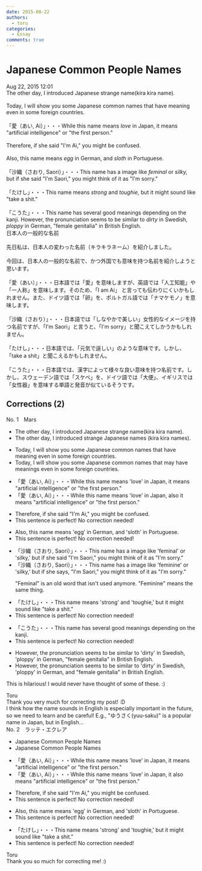 ```yaml
---
date: 2015-08-22
authors:
  - toru
categories:
  - Essay
comments: true
---
```


# Japanese Common People Names
<div class="date">Aug 22, 2015 12:01</div>
<div id="post"><div id="body_show_ori">
The other day, I introduced Japanese strange name(kira kira name).<br/><br/>Today, I will show you some Japanese common names that have meaning even in some foreign countries.<br/><br/>「愛（あい, Ai）」・・・While this name means <em>love</em> in Japan, it means "artificial intelligence" or "the first person." <br/><br/>Therefore, if she said "I'm Ai," you might be confused.<br/><br/>Also, this name means <em>egg</em> in German, and <em>sloth</em> in Portuguese.<br/><br/>「沙織（さおり, Saori）」・・・This name has a image like <em>feminal</em> or <em>silky,</em> but if she said "I'm Saori," you might think of it as "I'm sorry."<br/><br/>「たけし」・・・This name means <em>strong</em> and <em>toughie,</em> but it might sound like "take a shit."<br/><br/>「こうた」・・・This name has several good meanings depending on the kanji. However, the pronunciation seems to be similar to <em>dirty</em> in Swedish, <em>ploppy</em> in German, "female genitalia" in British English.
</div></div>

<!-- more -->

<div id="post_ja"><div id="body_show_mo">
日本人の一般的な名前<br/><br/>先日私は、日本人の変わった名前（キラキラネーム）を紹介しました。<br/><br/>今回は、日本人の一般的な名前で、かつ外国でも意味を持つ名前を紹介しようと思います。<br/><br/>「愛（あい）」・・・日本語では「愛」を意味しますが、英語では「人工知能」や「一人称」を意味します。そのため、「I am Ai」 と言っても伝わりにくいかもしれません。また、ドイツ語では「卵」を、ポルトガル語では「ナマケモノ」を意味します。<br/><br/>「沙織（さおり）」・・・日本語では「しなやかで美しい」女性的なイメージを持つ名前ですが、「I'm Saori」と言うと、「I'm sorry」と聞こえてしかうかもしれません。<br/><br/>「たけし」・・・日本語では、「元気で逞しい」のような意味です。しかし、「take a shit」と聞こえるかもしれません。<br/><br/>「こうた」・・・日本語では、漢字によって様々な良い意味を持つ名前です。しかし、スウェーデン語では「スケベ」を、ドイツ語では「大便」、イギリスでは「女性器」を意味する単語と発音が似ているそうです。
</div></div>

## Corrections (2)
<div id="block"><div class="first_name"> No. 1　<span class="just_name">Mars</span></div><div id="block2">
<ul class="correction_field">
<li class="incorrect">The other day, I introduced Japanese strange name(kira kira name).</li>
<li class="corrected correct">
The other day, I introduced strange Japanese name<span class="f_blue">s</span> (kira kira name<span class="f_blue">s</span>).
</li>
</ul>
<ul class="correction_field">
<li class="incorrect">Today, I will show you some Japanese common names that have meaning even in some foreign countries.</li>
<li class="corrected correct">
Today, I will show you some Japanese common names that <span class="f_blue">may</span> have meaning<span class="f_blue">s</span> <span class="sline"><span class="f_gray">even</span></span> in some foreign countries.
</li>
</ul>
<ul class="correction_field">
<li class="incorrect">「愛（あい, Ai）」・・・While this name means 'love' in Japan, it means "artificial intelligence" or "the first person." </li>
<li class="corrected correct">
「愛（あい, Ai）」・・・While this name means 'love' in Japan, <span class="f_blue">also</span> it means "artificial intelligence" or "the first person." 
</li>
</ul>
<ul class="correction_field">
<li class="incorrect">Therefore, if she said "I'm Ai," you might be confused.</li>
<li class="corrected perfect">This sentence is perfect! No correction needed!</li>
</ul>
<ul class="correction_field">
<li class="incorrect">Also, this name means 'egg' in German, and 'sloth' in Portuguese.</li>
<li class="corrected perfect">This sentence is perfect! No correction needed!</li>
</ul>
<ul class="correction_field">
<li class="incorrect">「沙織（さおり, Saori）」・・・This name has a image like 'feminal' or 'silky,' but if she said "I'm Saori," you might think of it as "I'm sorry."</li>
<li class="corrected correct">
「沙織（さおり, Saori）」・・・This name has a image like '<span class="f_blue">feminine</span>' or 'silky,' but if she <span class="f_blue">says,</span> "I'm Saori," you might think of it as "I'm sorry."
<p class="correction_comment">"Feminal" is an old word that isn't used anymore. "Feminine" means the same thing.</p>
</li>
</ul>
<ul class="correction_field">
<li class="incorrect">「たけし」・・・This name means 'strong' and 'toughie,' but it might sound like "take a shit."</li>
<li class="corrected perfect">This sentence is perfect! No correction needed!</li>
</ul>
<ul class="correction_field">
<li class="incorrect">「こうた」・・・This name has several good meanings depending on the kanji.</li>
<li class="corrected perfect">This sentence is perfect! No correction needed!</li>
</ul>
<ul class="correction_field">
<li class="incorrect">However, the pronunciation seems to be similar to 'dirty' in Swedish, 'ploppy' in German, "female genitalia" in British English.</li>
<li class="corrected correct">
However, the pronunciation seems to be similar to 'dirty' in Swedish, 'ploppy' in German, <span class="f_blue">and</span> "female genitalia" in British English.
</li>
</ul>
<p class="comment_small">
 This is hilarious! I would never have thought of some of these. :)
</p>

</div><div class="name"><span class="just_name">Toru</span><br>
Thank you very much for correcting my post! :D<br/>I think how the name sounds in English is especially important in the future, so we need to learn and be careful! E.g., "ゆうさく(yuu-saku)" is a popular name in Japan, but in English...
</div>
</div>
<div id="block"><div class="first_name"> No. 2　<span class="just_name">ラッテ・エクレア</span></div><div id="block2">
<ul class="correction_field">
<li class="incorrect">Japanese Common People Names</li>
<li class="corrected correct">
Japanese Common <span class="f_gray">People</span> Names
</li>
</ul>
<ul class="correction_field">
<li class="incorrect">「愛（あい, Ai）」・・・While this name means 'love' in Japan, it means "artificial intelligence" or "the first person." </li>
<li class="corrected correct">
「愛（あい, Ai）」・・・While this name means 'love' in Japan, it also means "artificial intelligence" or "the first person." 
</li>
</ul>
<ul class="correction_field">
<li class="incorrect">Therefore, if she said "I'm Ai," you might be confused.</li>
<li class="corrected perfect">This sentence is perfect! No correction needed!</li>
</ul>
<ul class="correction_field">
<li class="incorrect">Also, this name means 'egg' in German, and 'sloth' in Portuguese.</li>
<li class="corrected perfect">This sentence is perfect! No correction needed!</li>
</ul>
<ul class="correction_field">
<li class="incorrect">「たけし」・・・This name means 'strong' and 'toughie,' but it might sound like "take a shit."</li>
<li class="corrected perfect">This sentence is perfect! No correction needed!</li>
</ul>
</div><div class="name"><span class="just_name">Toru</span><br>
Thank you so much for correcting me! :)
</div>
</div>
